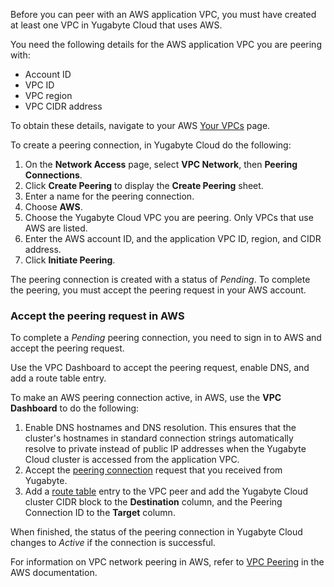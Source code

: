 Before you can peer with an AWS application VPC, you must have created at least one VPC in Yugabyte Cloud that uses AWS.

You need the following details for the AWS application VPC you are peering with:

- Account ID
- VPC ID
- VPC region
- VPC CIDR address

To obtain these details, navigate to your AWS [Your VPCs](https://console.aws.amazon.com/vpc/home?#vpcs) page.

To create a peering connection, in Yugabyte Cloud do the following:

1. On the **Network Access** page, select **VPC Network**, then **Peering Connections**.
1. Click **Create Peering** to display the **Create Peering** sheet.
1. Enter a name for the peering connection.
1. Choose **AWS**.
1. Choose the Yugabyte Cloud VPC you are peering. Only VPCs that use AWS are listed.
1. Enter the AWS account ID, and the application VPC ID, region, and CIDR address.
1. Click **Initiate Peering**.

The peering connection is created with a status of _Pending_. To complete the peering, you must accept the peering request in your AWS account.

### Accept the peering request in AWS

To complete a _Pending_ peering connection, you need to sign in to AWS and accept the peering request.

Use the VPC Dashboard to accept the peering request, enable DNS, and add a route table entry.

To make an AWS peering connection active, in AWS, use the **VPC Dashboard** to do the following:

1. Enable DNS hostnames and DNS resolution. This ensures that the cluster's hostnames in standard connection strings automatically resolve to private instead of public IP addresses when the Yugabyte Cloud cluster is accessed from the application VPC.
1. Accept the [peering connection](https://console.aws.amazon.com/vpc/home?#PeeringConnections) request that you received from Yugabyte.
1. Add a [route table](https://console.aws.amazon.com/vpc/home?#RouteTables) entry to the VPC peer and add the Yugabyte Cloud cluster CIDR block to the **Destination** column, and the Peering Connection ID to the **Target** column.

When finished, the status of the peering connection in Yugabyte Cloud changes to _Active_ if the connection is successful.

For information on VPC network peering in AWS, refer to [VPC Peering](https://docs.aws.amazon.com/vpc/latest/userguide/vpc-peering.html) in the AWS documentation.

